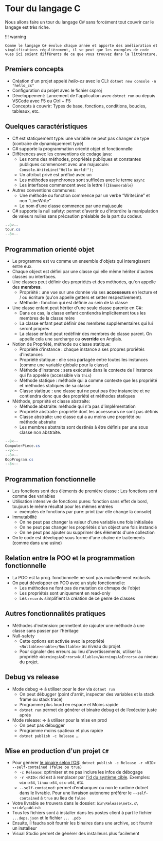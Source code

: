 # Tour du langage C

Nous allons faire un tour du langage C# sans forcément tout couvrir car le langage est très riche.

!!! warning

    Comme le langage C# évolue chaque année et apporte des amélioration et simplifications régulièrement, il se peut que les exemples de code vues ici soient différents de ce que vous trouvez dans la littérature.

## Premiers concepts

- Création d'un projet appelé _hello-cs_ avec le CLI: `dotnet new console -n "hello_cs"`
- Configuration du projet avec le fichier csproj
- Développement: Lancement de l'application avec `dotnet run` ou depuis VSCode avec F5 ou Ctrl + F5
- Concepts à couvrir: Types de base, fonctions, conditions, boucles, tableaux, etc.

## Quelques caractéristiques

- C# est statiquement typé: une variable ne peut pas changer de type (contraire de dynamiquement typé)
- C# supporte la programmation orienté objet et fonctionnelle
- Différences avec les conventions de codage java:
    - Les noms des méthodes, propriétés publiques et constantes publiques commencent avec une majuscule: `Console.WriteLine("Hello World!");`
    - Un attribut privé est préfixé avec un `_`
    - Les méthodes asynchrones sont suffixées avec le terme `async`
    - Les interfaces commencent avec la lettre I (`IEnumerable`)
- Autres conventions communes:
    - Une méthode ou fonction commence par un verbe “WriteLine” et non “LineWrite”
    - Le nom d’une classe commence par une majuscule
- C# supporte la null safety: permet d'avertir ou d'interdire la manipulation de valeurs nulles sans précaution préalable de la part du codeur.

```cs
--8<--
tour.cs
--8<--
```

## Programmation orienté objet

- Le programme est vu comme un ensemble d'objets qui interagissent entre eux.
- Chaque object est défini par une classe qui elle même hériter d'autres classes ou interfaces.
- Une classes peut définir des propriétés et des méthodes, qu'on appelle des **membres**.
    - Propriété : une vue sur une donnée via ses **accesseurs** en lecture et / ou écriture (qu'on appelle getters et setter respectivement).
    - Méthode : fonction qui est définie au sein de la classe
- Une classe enfant peut hériter d'une seule classe parente en C#:
    - Dans ce cas, la classe enfant contiendra implicitement tous les membres de la classe mère
    - La classe enfant peut définir des membres supplémentaires qui lui seront propres
    - La classe enfant peut redéfinir des membres de classe parent. On appelle cela une surcharge ou **override** en Anglais.
- Notion de Propriété, méthode ou classe statique:
    - Propriété d'instance : chaque instance a ses propres proriétés d'instances
    - Propriété statique : elle sera partagée entre toutes les instances (comme une variable globale pour la classe)
    - Méthode d'instance : sera exécutée dans le contexte de l'instance qui l'a appelée (accessible via `this`)
    - Méthode statique : méthode qui a comme contexte que les propriété et méthodes statiques de sa classe
    - Classe statique : une classe qui ne peut pas être instanciée et ne contiendra donc que des propriété et méthodes statiques
- Méthode, propriété et classe abstraite:
    - Méthode abstraite: méthode qui n'a pas d'implémentation
    - Propriété abstraite: propriété dont les accesseurs ne sont pas définis
    - Classe abstraite: une classe qui a au moins une propriété ou méthode abstraite
    - Les membres abstraits sont destinés à être définis par une sous classe non abstraite.

```cs
--8<--
ComputerPiece.cs
--8<--
--8<--
OopProgram.cs
--8<--
```

## Programmation fonctionnelle

- Les fonctions sont des éléments de première classe : Les fonctions sont comme des variables
- Utilisation intensive de fonctions pures: fonction sans effet de bord, toujours le même résultat pour les mêmes entrées
    - exemples de fonctions par pure: print (car elle change la console)
- Immutabilité
    - On ne peut pas changer la valeur d'une variable une fois initialisée
    - On ne peut pas changer les propriétés d'un object une fois instancié
    - On ne peut pas ajouter ou supprimer des éléments d'une collection
- On le code est développé sous forme d'une chaîne de traitements (comme dans une usine)

## Relation entre la POO et la programmation fonctionnelle

- La POO est la prog. fonctionnelle ne sont pas mutuellement exclusifs
- On peut développer en POO avec un style fonctionnelle:
    - Les méthodes ne font pas de mutation de chmaps de l'objet
    - Les propriétés sont uniquement en read-only
    - Les `records` simplifient la création de ce genre de classes

## Autres fonctionnalités pratiques

- Méthodes d'extension: permettent de rajouter une méthode à une classe sans passer par l'héritage
- Null-safety
    - Cette options est activée avec la propriété `<Nullable>enable</Nnullable>` au niveau du projet.
    - Pour signaler des erreurs au lieu d'avertissements, utiliser la propriété `<WarningsAsErrors>Nullable</WarningsAsErrors>` au niveau du projet.

## Debug vs release

- Mode debug => à utiliser pour le dev via `dotnet run`
    - On peut débugger (point d'arrêt, inspecter des variables et la stack frame ou stack trace)
    - Programme plus lourd en espace et Moins rapide
    - `dotnet run` permet de générer et binaire debug et de l’exécuter juste après
- Mode release: => à utiliser pour la mise en prod
    - On peut pas débugger
    - Programme moins spatieux et plus rapide
    - `dotnet publish -c Release …`

## Mise en production d'un projet `C#`

- Pour générer [le binaire selon l’OS](https://docs.microsoft.com/fr-fr/dotnet/core/tools/dotnet-publish): `dotnet publish -c Release -r <RID> --self-contained (false ou true)`
    - `-c Release`: optimiser et ne pas inclure les infos de débogage
    - `-r <RID>`: rid est à remplacer par [l’id du système cible](https://docs.microsoft.com/fr-fr/dotnet/core/rid-catalog). Exemples: `win-x64`, `linux-x64`, `osx-x64`, etc.
    - `--self-contained`: permet d’embarquer ou non le runtime dotnet dans le livrable. Pour une livraison autonome préférer le `--self-contained` à `true` au lieu de `false`
- Votre livrable se trouvera dans le dossier: `bin\Release\netx.x\<rid>\publish`
- Tous les fichiers sont à installer dans les postes client à part le fichier `...deps.json` et le fichier `... .pdb`
- Ensuite, il faudra soit fournir les binaires dans une archive, soit fournir un installeur
- Visual Studio permet de générer des installeurs plus facilement
